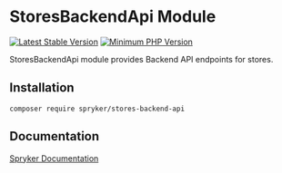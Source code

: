 # StoresBackendApi Module
[![Latest Stable Version](https://poser.pugx.org/spryker/stores-backend-api/v/stable.svg)](https://packagist.org/packages/spryker/stores-backend-api)
[![Minimum PHP Version](https://img.shields.io/badge/php-%3E%3D%208.3-8892BF.svg)](https://php.net/)

StoresBackendApi module provides Backend API endpoints for stores.

## Installation

```
composer require spryker/stores-backend-api
```

## Documentation

[Spryker Documentation](https://docs.spryker.com)
